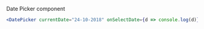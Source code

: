Date Picker component
```jsx
<DatePicker currentDate="24-10-2018" onSelectDate={d => console.log(d)} format="DD-MM-YYYY"/>
```